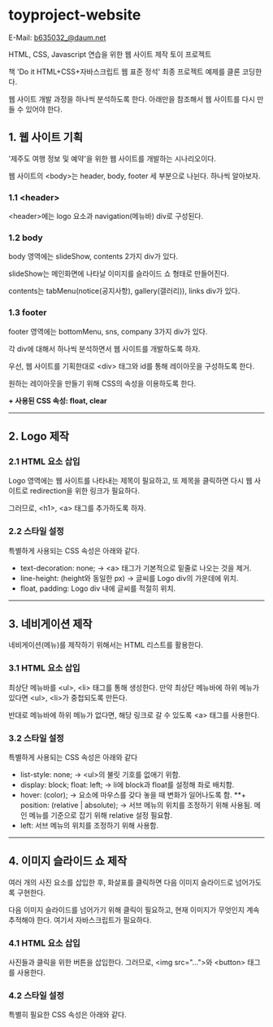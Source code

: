 # toyproject-website

E-Mail: b635032_@daum.net

HTML, CSS, Javascript 연습을 위한 웹 사이트 제작 토이 프로젝트

책 'Do it HTML+CSS+자바스크립트 웹 표준 정석' 최종 프로젝트 예제를 클론 코딩한다.

웹 사이트 개발 과정을 하나씩 분석하도록 한다. 아래만을 참조해서 웹 사이트를 다시 만들 수 있어야 한다.

## 1. 웹 사이트 기획

'제주도 여행 정보 및 예약'을 위한 웹 사이트를 개발하는 시나리오이다.

웹 사이트의 \<body>는 header, body, footer 세 부분으로 나뉜다. 하나씩 알아보자.

### 1.1 \<header>

\<header>에는 logo 요소과 navigation(메뉴바) div로 구성된다.

### 1.2 body

body 영역에는 slideShow, contents 2가지 div가 있다.

slideShow는 메인화면에 나타날 이미지를 슬라이드 쇼 형태로 만들어진다.

contents는 tabMenu(notice(공지사항), gallery(갤러리)), links div가 있다.

### 1.3 footer

footer 영역에는 bottomMenu, sns, company 3가지 div가 있다.

각 div에 대해서 하나씩 분석하면서 웹 사이트를 개발하도록 하자.

우선, 웹 사이트를 기획한대로 \<div> 태그와 id를 통해 레이아웃을 구성하도록 한다.

원하는 레이아웃을 만들기 위해 CSS의 속성을 이용하도록 한다.

**+ 사용된 CSS 속성: float, clear**

***

## 2. Logo 제작

### 2.1 HTML 요소 삽입

Logo 영역에는 웹 사이트를 나타내는 제목이 필요하고, 또 제목을 클릭하면 다시 웹 사이트로 redirection을 위한 링크가 필요하다.

그러므로, \<h1>, \<a> 태그를 추가하도록 하자.

### 2.2 스타일 설정

특별하게 사용되는 CSS 속성은 아래와 같다.

+ text-decoration: none; -> \<a> 태그가 기본적으로 밑줄로 나오는 것을 제거.
+ line-height: (height와 동일한 px) -> 글씨를 Logo div의 가운데에 위치.
+ float, padding: Logo div 내에 글씨를 적절히 위치.

***

## 3. 네비게이션 제작

네비게이션(메뉴)를 제작하기 위해서는 HTML 리스트를 활용한다.

### 3.1 HTML 요소 삽입

최상단 메뉴바를 \<ul>, \<li> 태그를 통해 생성한다. 만약 최상단 메뉴바에 하위 메뉴가 있다면 \<ul>, \<li>가 중첩되도록 만든다.

반대로 메뉴바에 하위 메뉴가 없다면, 해당 링크로 갈 수 있도록 \<a> 태그를 사용한다.

### 3.2 스타일 설정

특별하게 사용되는 CSS 속성은 아래와 같다

+ list-style: none; -> \<ul>의 불릿 기호를 없애기 위함.
+ display: block; float: left; -> li에 block과 float를 설정해 좌로 배치함.
+ hover: (color); -> 요소에 마우스를 갖다 놓을 때 변화가 일어나도록 함.
**+ position: (relative | absolute); -> 서브 메뉴의 위치를 조정하기 위해 사용됨. 메인 메뉴를 기준으로 잡기 위해 relative 설정 필요함.
+ left: 서브 메뉴의 위치를 조정하기 위해 사용함.

***

## 4. 이미지 슬라이드 쇼 제작

여러 개의 사진 요소를 삽입한 후, 화살표를 클릭하면 다음 이미지 슬라이드로 넘어가도록 구현한다.

다음 이미지 슬라이드를 넘어가기 위해 클릭이 필요하고, 현재 이미지가 무엇인지 계속 추적해야 한다. 여기서 자바스크립트가 필요하다.

### 4.1 HTML 요소 삽입

사진들과 클릭을 위한 버튼을 삽입한다. 그러므로, \<img src="...">와 \<button> 태그를 사용한다.

### 4.2 스타일 설정

특별히 필요한 CSS 속성은 아래와 같다.

